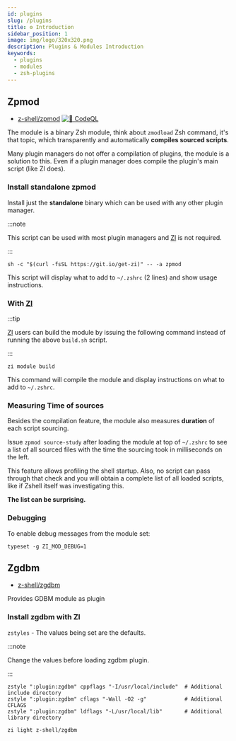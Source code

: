 ```yaml
---
id: plugins
slug: /plugins
title: ⚙️ Introduction
sidebar_position: 1
image: img/logo/320x320.png
description: Plugins & Modules Introduction
keywords:
  - plugins
  - modules
  - zsh-plugins
---
```


## Zpmod

- [z-shell/zpmod][1] [![👾 CodeQL][2]][2-1]

The module is a binary Zsh module, think about `zmodload` Zsh command, it's that topic, which transparently and
automatically **compiles sourced scripts**.

Many plugin managers do not offer a compilation of plugins, the module is a solution to this. Even if a plugin manager
does compile the plugin's main script (like ZI does).

### Install standalone zpmod

Install just the **standalone** binary which can be used with any other plugin manager.

:::note

This script can be used with most plugin managers and [ZI][3] is not required.

:::

```shell
sh -c "$(curl -fsSL https://git.io/get-zi)" -- -a zpmod
```

This script will display what to add to `~/.zshrc` (2 lines) and show usage instructions.

### With [ZI][3]

:::tip

[ZI][3] users can build the module by issuing the following command instead of running the above `build.sh` script.

:::

```shell
zi module build
```

This command will compile the module and display instructions on what to add to `~/.zshrc`.

### Measuring Time of sources

Besides the compilation feature, the module also measures **duration** of each script sourcing.

Issue `zpmod source-study` after loading the module at top of `~/.zshrc` to see a list of all sourced files with the
time the sourcing took in milliseconds on the left.

This feature allows profiling the shell startup. Also, no script can pass through that check and you will obtain a
complete list of all loaded scripts, like if Zshell itself was investigating this.

**The list can be surprising.**

### Debugging

To enable debug messages from the module set:

```shell
typeset -g ZI_MOD_DEBUG=1
```

## Zgdbm

- [z-shell/zgdbm][4]

Provides GDBM module as plugin

### Install zgdbm with ZI

`zstyles` - The values being set are the defaults.

:::note

Change the values before loading zgdbm plugin.

:::

```shell title="~/.zshrc"
zstyle ":plugin:zgdbm" cppflags "-I/usr/local/include"  # Additional include directory
zstyle ":plugin:zgdbm" cflags "-Wall -O2 -g"            # Additional CFLAGS
zstyle ":plugin:zgdbm" ldflags "-L/usr/local/lib"       # Additional library directory
```

```shell
zi light z-shell/zgdbm
```

[1]: https://github.com/z-shell/zpmod
[2]: https://github.com/z-shell/zpmod/actions/workflows/codeql-analysis.yml/badge.svg
[2-1]: https://github.com/z-shell/zpmod/actions/workflows/codeql-analysis.yml
[3]: https://github.com/z-shell/zi
[4]: https://github.com/z-shell/zgdbm
